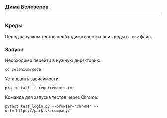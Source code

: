 ### Дима Белозеров

---
### Креды

Перед запуском тестов необходимо внести свои креды в `.env` файл.

### Запуск

Необходимо перейти в нужную директорию:

```cd Selenium/code```

Установить зависимости:

```pip install -r requirements.txt```

Команда для запуска тестов через Chrome:

```pytest test_login.py --browser='chrome' --url='https://park.vk.company/'```
